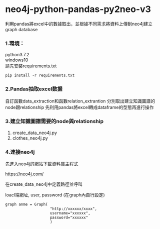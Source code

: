 # neo4j-python-pandas-py2neo-v3
利用pandas將excel中的數據取出，並根據不同需求將資料上傳到neo4j建立graph database

### 1.環境：  
python3.7.2  
windows10  
請先安裝requirements.txt
```
pip install -r requirements.txt
``` 

### 2.Pandas抽取excel数据

自訂函數data_extraction和函數relation_extrantion
分別取出建立知識圖譜的node跟relationship
先利用pandas將excel轉成dataframe的型態再進行操作  

### 3.建立知識圖譜需要的node與relationship 
1. create_data_neo4j.py  
2. clothes_neo4j.py

### 4.連接neo4j

先進入neo4j的網站下載資料庫主程式

https://neo4j.com/

在create_data_neo4j中定義路徑並呼叫

loacl端網址, user, password (在graph內自行設定)

```
graph anme = Graph(
                    "http://xxxxxx/xxxx",
                    username="xxxxxx",
                    password="xxxxxx"
                    )
```

